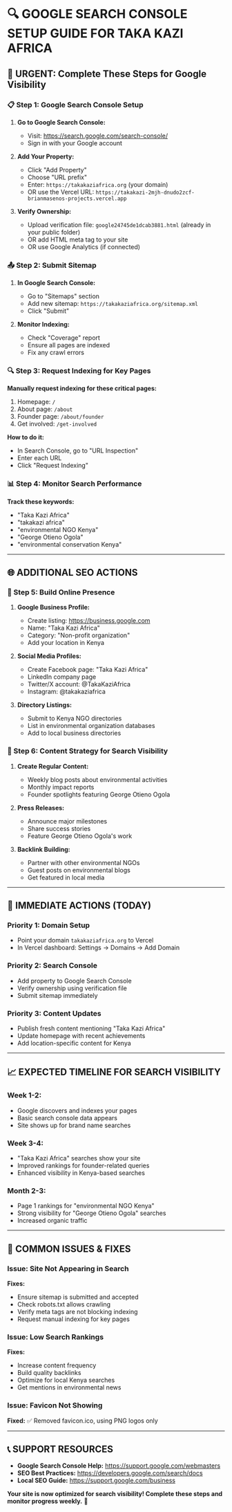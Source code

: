 # 🔍 GOOGLE SEARCH CONSOLE SETUP GUIDE FOR TAKA KAZI AFRICA

## 🚨 URGENT: Complete These Steps for Google Visibility

### **📋 Step 1: Google Search Console Setup**

1. **Go to Google Search Console:**
   - Visit: https://search.google.com/search-console/
   - Sign in with your Google account

2. **Add Your Property:**
   - Click "Add Property"
   - Choose "URL prefix"
   - Enter: `https://takakaziafrica.org` (your domain)
   - OR use the Vercel URL: `https://takakazi-2mjh-dnudo2zcf-brianmasenos-projects.vercel.app`

3. **Verify Ownership:**
   - Upload verification file: `google24745de1dcab3881.html` (already in your public folder)
   - OR add HTML meta tag to your site
   - OR use Google Analytics (if connected)

### **📤 Step 2: Submit Sitemap**

1. **In Google Search Console:**
   - Go to "Sitemaps" section
   - Add new sitemap: `https://takakaziafrica.org/sitemap.xml`
   - Click "Submit"

2. **Monitor Indexing:**
   - Check "Coverage" report
   - Ensure all pages are indexed
   - Fix any crawl errors

### **🔍 Step 3: Request Indexing for Key Pages**

**Manually request indexing for these critical pages:**
1. Homepage: `/`
2. About page: `/about`
3. Founder page: `/about/founder`
4. Get involved: `/get-involved`

**How to do it:**
- In Search Console, go to "URL Inspection"
- Enter each URL
- Click "Request Indexing"

### **📊 Step 4: Monitor Search Performance**

**Track these keywords:**
- "Taka Kazi Africa"
- "takakazi africa"
- "environmental NGO Kenya"
- "George Otieno Ogola"
- "environmental conservation Kenya"

---

## 🌐 ADDITIONAL SEO ACTIONS

### **🔗 Step 5: Build Online Presence**

1. **Google Business Profile:**
   - Create listing: https://business.google.com
   - Name: "Taka Kazi Africa"
   - Category: "Non-profit organization"
   - Add your location in Kenya

2. **Social Media Profiles:**
   - Create Facebook page: "Taka Kazi Africa"
   - LinkedIn company page
   - Twitter/X account: @TakaKaziAfrica
   - Instagram: @takakaziafrica

3. **Directory Listings:**
   - Submit to Kenya NGO directories
   - List in environmental organization databases
   - Add to local business directories

### **📝 Step 6: Content Strategy for Search Visibility**

1. **Create Regular Content:**
   - Weekly blog posts about environmental activities
   - Monthly impact reports
   - Founder spotlights featuring George Otieno Ogola

2. **Press Releases:**
   - Announce major milestones
   - Share success stories
   - Feature George Otieno Ogola's work

3. **Backlink Building:**
   - Partner with other environmental NGOs
   - Guest posts on environmental blogs
   - Get featured in local media

---

## 🎯 IMMEDIATE ACTIONS (TODAY)

### **Priority 1: Domain Setup**
- Point your domain `takakaziafrica.org` to Vercel
- In Vercel dashboard: Settings → Domains → Add Domain

### **Priority 2: Search Console**
- Add property to Google Search Console
- Verify ownership using verification file
- Submit sitemap immediately

### **Priority 3: Content Updates**
- Publish fresh content mentioning "Taka Kazi Africa"
- Update homepage with recent achievements
- Add location-specific content for Kenya

---

## 📈 EXPECTED TIMELINE FOR SEARCH VISIBILITY

### **Week 1-2:**
- Google discovers and indexes your pages
- Basic search console data appears
- Site shows up for brand name searches

### **Week 3-4:**
- "Taka Kazi Africa" searches show your site
- Improved rankings for founder-related queries
- Enhanced visibility in Kenya-based searches

### **Month 2-3:**
- Page 1 rankings for "environmental NGO Kenya"
- Strong visibility for "George Otieno Ogola" searches
- Increased organic traffic

---

## 🚨 COMMON ISSUES & FIXES

### **Issue: Site Not Appearing in Search**
**Fixes:**
- Ensure sitemap is submitted and accepted
- Check robots.txt allows crawling
- Verify meta tags are not blocking indexing
- Request manual indexing for key pages

### **Issue: Low Search Rankings**
**Fixes:**
- Increase content frequency
- Build quality backlinks
- Optimize for local Kenya searches
- Get mentions in environmental news

### **Issue: Favicon Not Showing**
**Fixed:** ✅ Removed favicon.ico, using PNG logos only

---

## 📞 SUPPORT RESOURCES

- **Google Search Console Help:** https://support.google.com/webmasters
- **SEO Best Practices:** https://developers.google.com/search/docs
- **Local SEO Guide:** https://support.google.com/business

**Your site is now optimized for search visibility! Complete these steps and monitor progress weekly.** 🌟